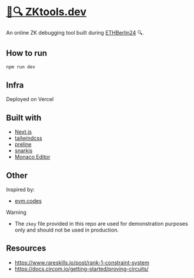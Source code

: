 # [🤫🔍 ZKtools.dev](https://zktools.dev/)

An online ZK debugging tool built during [ETHBerlin24](https://ethberlin.org/) 🔍.

## How to run

```bash
npm run dev
```

## Infra

Deployed on Vercel

## Built with

- [Next.js](https://nextjs.org/)
- [tailwindcss](https://tailwindcss.com/)
- [preline](https://preline.co/index.html)
- [snarkjs](https://github.com/iden3/snarkjs)
- [Monaco Editor](https://microsoft.github.io/monaco-editor/)

## Other

Inspired by:

- [evm.codes](https://www.evm.codes/)

Warning

- The `zkey` file provided in this repo are used for demonstration purposes only and should not be used in production.

## Resources

- <https://www.rareskills.io/post/rank-1-constraint-system>
- <https://docs.circom.io/getting-started/proving-circuits/>
